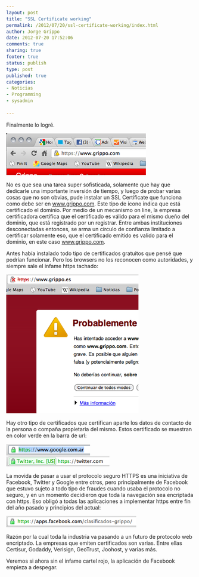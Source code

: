```yaml
--- 
layout: post
title: "SSL Certificate working"
permalink: /2012/07/20/ssl-certificate-working/index.html
author: Jorge Grippo
date: 2012-07-20 17:52:06
comments: true
sharing: true
footer: true
status: publish
type: post
published: true
categories: 
- Noticias
- Programming
- sysadmin

---
```

<!-- 358 -->
Finalmente lo logré.

<img class="alignnone size-full wp-image-359" title="SSL-Certificate-en-Grippo-com" src="/wp-content/uploads/2012/07/SSL-Certificate-en-Grippo-com.png" alt="" width="375" height="112" />

No es que sea una tarea super sofisticada, solamente que hay que dedicarle una importante inversión de tiempo, y luego de probar varias cosas que no son obvias, pude instalar un SSL Certificate que funciona como debe ser en www.grippo.com. <!--more-->Este tipo de icono indica que está certificado el dominio. Por medio de un mecanismo on line, la empresa certificadora certifica que el certificado es válido para el mismo dueño del dominio, que está registrado por un registrar. Entre ambas instituciones desconectadas entonces, se arma un círculo de confianza limitado a certificar solamente eso, que el certificado emitido es valido para el dominio, en este caso www.grippo.com.

Antes había instalado todo tipo de certificados gratuitos que pensé que podrían funcionar. Pero los browsers no los reconocen como autoridades, y siempre sale el infame https tachado:

<img class="alignnone size-full wp-image-360" title="https-invalido" src="/wp-content/uploads/2012/07/https-invalido.png" alt="" width="355" height="372" />

Hay otro tipo de certificados que certifican aparte los datos de contacto de la persona o compaña propietaria del mismo. Estos certificado se muestran en color verde en la barra de url:

<img class="alignnone size-full wp-image-361" title="https-google" src="/wp-content/uploads/2012/07/https-google.png" alt="" width="225" height="31" />

<img class="alignnone size-full wp-image-362" title="https-twitter" src="/wp-content/uploads/2012/07/https-twitter.png" alt="" width="277" height="26" />

La movida de pasar a usar el protocolo seguro HTTPS es una iniciativa de Facebook, Twitter y Google entre otros, pero principalmente de Facebook que estuvo sujeto a todo tipo de fraudes cuando usaba el protocolo no seguro, y en un momento decidieron que toda la navegación sea encriptada con https. Eso obligó a todas las aplicaciones a implementar https entre fin del año pasado y principios del actual:

<img class="alignnone size-full wp-image-363" title="https-facebook" src="/wp-content/uploads/2012/07/https-facebook.png" alt="" width="349" height="30" />

Razón por la cual toda la industria va pasando a un futuro de protocolo web encriptado. La empresas que emiten certificados son varias. Entre ellas Certisur, Godaddy, Verisign, GeoTrust, Joohost, y varias más.

Veremos si ahora sin el infame cartel rojo, la aplicación de Facebook empieza a despegar.

&nbsp;


